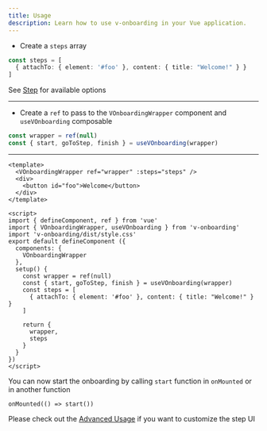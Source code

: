 ```yaml
---
title: Usage
description: Learn how to use v-onboarding in your Vue application.
---
```

- Create a `steps` array
```ts
const steps = [
  { attachTo: { element: '#foo' }, content: { title: "Welcome!" } }
]
```
See [Step]() for available options

---

- Create a `ref` to pass to the `VOnboardingWrapper` component and `useVOnboarding` composable
```ts
const wrapper = ref(null)
const { start, goToStep, finish } = useVOnboarding(wrapper)
```
---

```vue
<template>
  <VOnboardingWrapper ref="wrapper" :steps="steps" />
  <div>
    <button id="foo">Welcome</button>
  </div>
</template>

<script>
import { defineComponent, ref } from 'vue'
import { VOnboardingWrapper, useVOnboarding } from 'v-onboarding'
import 'v-onboarding/dist/style.css'
export default defineComponent ({
  components: {
    VOnboardingWrapper
  },
  setup() {
    const wrapper = ref(null)
    const { start, goToStep, finish } = useVOnboarding(wrapper)
    const steps = [
      { attachTo: { element: '#foo' }, content: { title: "Welcome!" } }
    ]

    return {
      wrapper,
      steps
    }
  }
})
</script>
```

You can now start the onboarding by calling `start` function in `onMounted` or in another function
```tsx
onMounted(() => start())
```

Please check out the [Advanced Usage](/getting-started/advanced-usage) if you want to customize the step UI



















